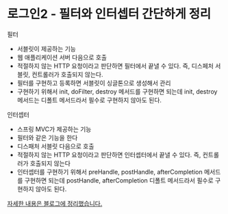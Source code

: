 # 로그인2 - 필터와 인터셉터 간단하게 정리

필터

- 서블릿이 제공하는 기능
- 웹 애플리케이션 서버 다음으로 호출
- 적절하지 않는 HTTP 요청이라고 판단하면 필터에서 끝낼 수 있다. 즉, 디스페처 서블릿, 컨트롤러가 호출되지 않는다.
- 필터를 구현하고 등록하면 서블릿이 싱글톤으로 생성해서 관리
- 구현하기 위해서 init, doFilter, destroy 메서드를 구현하면 되는데 init, destroy 메서드는 디폴트 메서드라서 필수로 구현하지 않아도 된다.

인터셉터

- 스프링 MVC가 제공하는 기능
- 필터와 같은 기능을 한다
- 디스패처 서블릿 다음으로 호출
- 적절하지 않는 HTTP 요청이라고 판단하면 인터셉터에서 끝낼 수 있다. 즉, 컨트롤러가 호출되지 않는다
- 인터셉터를 구현하기 위해서 preHandle, postHandle, afterCompletion 메서드를 구현하면 되는데 postHandle, afterCompletion 디폴트 메서드라서 필수로 구현하지 않아도 된다.

[자세한 내용은 블로그에 정리했습니다.](https://hsh519.tistory.com/63)
